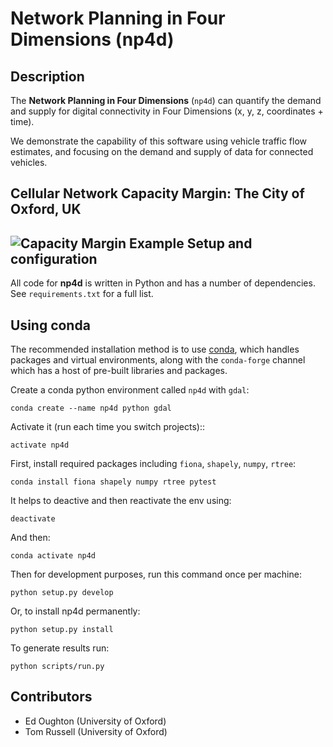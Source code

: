 Network Planning in Four Dimensions (np4d)
==========================================

Description
-----------

The **Network Planning in Four Dimensions** (`np4d`) can quantify the demand
and supply for digital connectivity in Four Dimensions (x, y, z, coordinates + time).

We demonstrate the capability of this software using vehicle traffic flow estimates,
and focusing on the demand and supply of data for connected vehicles.

Cellular Network Capacity Margin: The City of Oxford, UK
--------------------------------------------------------
![Capacity Margin Example](/movie_capacity_margin.gif)
Setup and configuration
-----------------------

All code for **np4d** is written in Python and has a number of dependencies.
See `requirements.txt` for a full list.

Using conda
-----------

The recommended installation method is to use [conda](http://conda.pydata.org/miniconda.html),
which handles packages and virtual environments, along with the `conda-forge` channel which
has a host of pre-built libraries and packages.

Create a conda python environment called `np4d` with `gdal`:

    conda create --name np4d python gdal

Activate it (run each time you switch projects)::

    activate np4d

First, install required packages including `fiona`, `shapely`, `numpy`, `rtree`:

    conda install fiona shapely numpy rtree pytest

It helps to deactive and then reactivate the env using:

    deactivate

And then:

    conda activate np4d

Then for development purposes, run this command once per machine:

    python setup.py develop

Or, to install np4d permanently:

    python setup.py install

To generate results run:

    python scripts/run.py

Contributors
------------

- Ed Oughton (University of Oxford)
- Tom Russell (University of Oxford)
